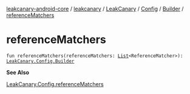 [leakcanary-android-core](../../../../index.md) / [leakcanary](../../../index.md) / [LeakCanary](../../index.md) / [Config](../index.md) / [Builder](index.md) / [referenceMatchers](./reference-matchers.md)

# referenceMatchers

`fun referenceMatchers(referenceMatchers: `[`List`](https://kotlinlang.org/api/latest/jvm/stdlib/kotlin.collections/-list/index.html)`<ReferenceMatcher>): `[`LeakCanary.Config.Builder`](index.md)

**See Also**

[LeakCanary.Config.referenceMatchers](../reference-matchers.md)

